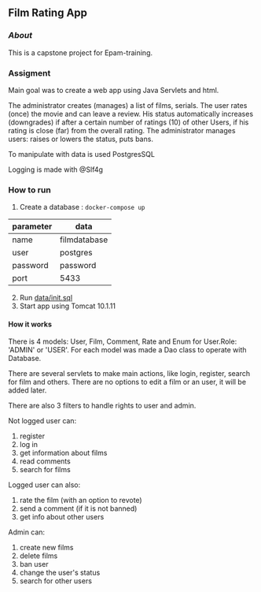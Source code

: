 ## Film Rating App

### _About_

This is a capstone project for Epam-training. 

### Assigment

Main goal was to create a web app using Java Servlets and html.

The administrator creates (manages) a list of films, serials.
The user rates (once) the movie and can leave a review. 
His status automatically increases (downgrades) if after a certain number of ratings (10) of other Users,
if his rating is close (far) from the overall rating. 
The administrator manages users: raises or lowers the status, puts bans.

To manipulate with data is used PostgresSQL

Logging is made with @Slf4g

### How to run

1. Create a database :
   `docker-compose up`

| parameter | data         |
|-----------|--------------|
| name      | filmdatabase |
| user      | postgres     |
| password  | password     |
| port      | 5433         |

2. Run [data/init.sql](data/init.sql)
3. Start app using Tomcat 10.1.11

#### How it works

There is 4 models: User, Film, Comment, Rate and Enum for User.Role: 'ADMIN' or 'USER'.
For each model was made a Dao class to operate with Database. 

There are several servlets to make main actions, like login, register, search for film and others. There are no
options to edit a film or an user, it will be added later. 

There are also 3 filters to handle rights to user and admin.

Not logged user can:
1. register
2. log in
3. get information about films
4. read comments
5. search for films

Logged user can also:
1. rate the film (with an option to revote)
2. send a comment (if it is not banned)
3. get info about other users

Admin can:
1. create new films
2. delete films 
3. ban user
4. change the user's status
5. search for other users
